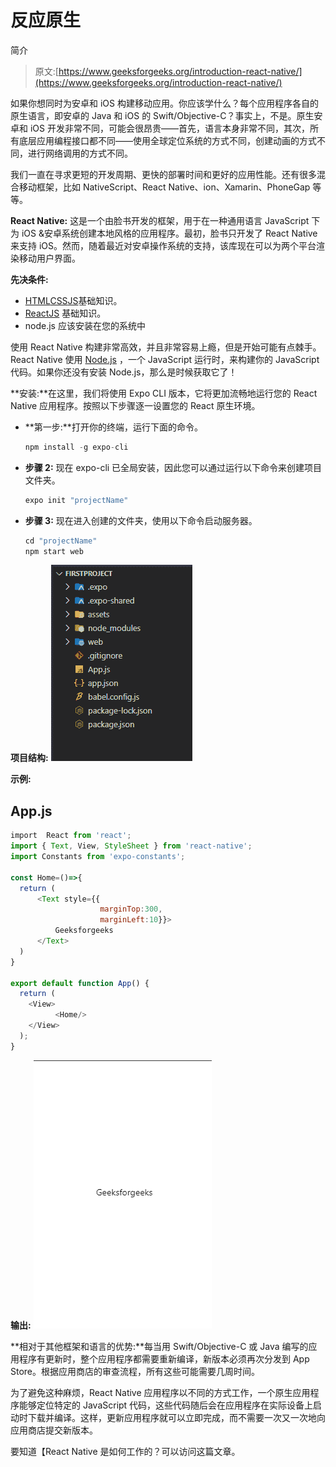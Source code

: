 # 反应原生

简介

> 原文:[https://www.geeksforgeeks.org/introduction-react-native/](https://www.geeksforgeeks.org/introduction-react-native/)

如果你想同时为安卓和 iOS 构建移动应用。你应该学什么？每个应用程序各自的原生语言，即安卓的 Java 和 iOS 的 Swift/Objective-C？事实上，不是。原生安卓和 iOS 开发非常不同，可能会很昂贵——首先，语言本身非常不同，其次，所有底层应用编程接口都不同——使用全球定位系统的方式不同，创建动画的方式不同，进行网络调用的方式不同。

我们一直在寻求更短的开发周期、更快的部署时间和更好的应用性能。还有很多混合移动框架，比如 NativeScript、React Native、ion、Xamarin、PhoneGap 等等。

**React Native:** 这是一个由脸书开发的框架，用于在一种通用语言 JavaScript 下为 iOS &安卓系统创建本地风格的应用程序。最初，脸书只开发了 React Native 来支持 iOS。然而，随着最近对安卓操作系统的支持，该库现在可以为两个平台渲染移动用户界面。

**先决条件:**

*   [HTML](https://www.geeksforgeeks.org/html-tutorials/)[CSS](https://www.geeksforgeeks.org/css-tutorials/)[JS](https://www.geeksforgeeks.org/javascript-tutorial/)基础知识。
*   [ReactJS](https://www.geeksforgeeks.org/react-js-introduction-working/) 基础知识。
*   node.js 应该安装在您的系统中

使用 React Native 构建非常高效，并且非常容易上瘾，但是开始可能有点棘手。React Native 使用 [Node.js](https://nodejs.org/) ，一个 JavaScript 运行时，来构建你的 JavaScript 代码。如果你还没有安装 Node.js，那么是时候获取它了！

**安装:**在这里，我们将使用 Expo CLI 版本，它将更加流畅地运行您的 React Native 应用程序。按照以下步骤逐一设置您的 React 原生环境。

*   **第一步:**打开你的终端，运行下面的命令。

    ```jsx
    npm install -g expo-cli
    ```

*   **步骤 2:** 现在 expo-cli 已全局安装，因此您可以通过运行以下命令来创建项目文件夹。

    ```jsx
    expo init "projectName"
    ```

*   **步骤 3:** 现在进入创建的文件夹，使用以下命令启动服务器。

    ```jsx
    cd "projectName"
    npm start web
    ```

**项目结构:**
![](img/92182100a47336daf8a140ab14cdd78b.png)

**示例:**

## App.js

```jsx
import  React from 'react';
import { Text, View, StyleSheet } from 'react-native';
import Constants from 'expo-constants';

const Home=()=>{
  return (
      <Text style={{
                    marginTop:300,
                    marginLeft:10}}>
          Geeksforgeeks
      </Text>
  )
}

export default function App() {
  return (
    <View>
          <Home/>
    </View>
  );
}
```

**输出:**
![](img/1feccedf7015f7aa44f03cfb9e846d0e.png)

**相对于其他框架和语言的优势:**每当用 Swift/Objective-C 或 Java 编写的应用程序有更新时，整个应用程序都需要重新编译，新版本必须再次分发到 App Store。根据应用商店的审查流程，所有这些可能需要几周时间。

为了避免这种麻烦，React Native 应用程序以不同的方式工作，一个原生应用程序能够定位特定的 JavaScript 代码，这些代码随后会在应用程序在实际设备上启动时下载并编译。这样，更新应用程序就可以立即完成，而不需要一次又一次地向应用商店提交新版本。

要知道【React Native 是如何工作的？可以访问这篇文章。